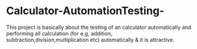 # Calculator-AutomationTesting-
This project is basically about the testing of an calculator automatically and performing all calculation (for e.g, addition, subtraction,division,multiplication etc) automatically &amp; it is attractive.
